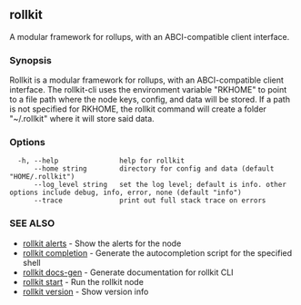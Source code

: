 ## rollkit

A modular framework for rollups, with an ABCI-compatible client interface.

### Synopsis


Rollkit is a modular framework for rollups, with an ABCI-compatible client interface.
The rollkit-cli uses the environment variable "RKHOME" to point to a file path where the node keys, config, and data will be stored. 
If a path is not specified for RKHOME, the rollkit command will create a folder "~/.rollkit" where it will store said data.


### Options

```
  -h, --help               help for rollkit
      --home string        directory for config and data (default "HOME/.rollkit")
      --log_level string   set the log level; default is info. other options include debug, info, error, none (default "info")
      --trace              print out full stack trace on errors
```

### SEE ALSO

* [rollkit alerts](rollkit_alerts.md)	 - Show the alerts for the node
* [rollkit completion](rollkit_completion.md)	 - Generate the autocompletion script for the specified shell
* [rollkit docs-gen](rollkit_docs-gen.md)	 - Generate documentation for rollkit CLI
* [rollkit start](rollkit_start.md)	 - Run the rollkit node
* [rollkit version](rollkit_version.md)	 - Show version info
